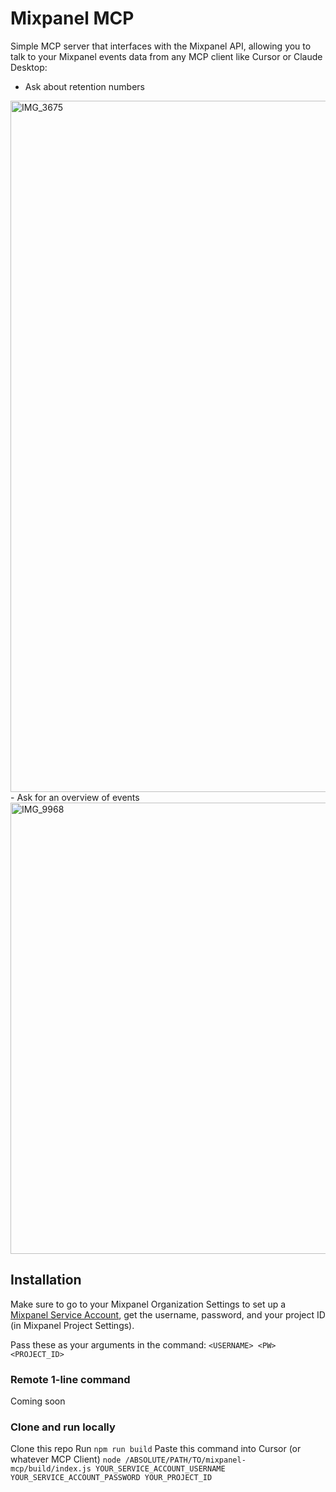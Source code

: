 # Mixpanel MCP
Simple MCP server that interfaces with the Mixpanel API, allowing you to talk to your Mixpanel events data from any MCP client like Cursor or Claude Desktop:
- Ask about retention numbers
<img width="1106" alt="IMG_3675" src="https://github.com/user-attachments/assets/5999958e-d4f6-4824-b226-50ad416ab064" />
- Ask for an overview of events
<img width="722" alt="IMG_9968" src="https://github.com/user-attachments/assets/c05cd932-5ca8-4a5b-a31c-7da2c4f2fa77" />

## Installation
Make sure to go to your Mixpanel Organization Settings to set up a [Mixpanel Service Account](https://developer.mixpanel.com/reference/service-accounts), get the username, password, and your project ID (in Mixpanel Project Settings).

Pass these as your arguments in the command: `<USERNAME> <PW> <PROJECT_ID>`

### Remote 1-line command
Coming soon

### Clone and run locally
Clone this repo
Run `npm run build`
Paste this command into Cursor (or whatever MCP Client)
`node /ABSOLUTE/PATH/TO/mixpanel-mcp/build/index.js YOUR_SERVICE_ACCOUNT_USERNAME YOUR_SERVICE_ACCOUNT_PASSWORD YOUR_PROJECT_ID`
